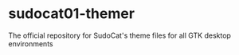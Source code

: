 # sudocat01-themer
The official repository for SudoCat's theme files for all GTK desktop environments

